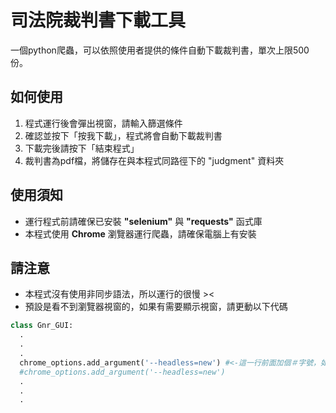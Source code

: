 # 司法院裁判書下載工具

一個python爬蟲，可以依照使用者提供的條件自動下載裁判書，單次上限500份。


## 如何使用

1. 程式運行後會彈出視窗，請輸入篩選條件
2. 確認並按下「按我下載」，程式將會自動下載裁判書
3. 下載完後請按下「結束程式」
4. 裁判書為pdf檔，將儲存在與本程式同路徑下的 "judgment" 資料夾

## 使用須知

- 運行程式前請確保已安裝 **"selenium"** 與 **"requests"** 函式庫
- 本程式使用 **Chrome** 瀏覽器運行爬蟲，請確保電腦上有安裝


## 請注意
- 本程式沒有使用非同步語法，所以運行的很慢 >< </br>
- 預設是看不到瀏覽器視窗的，如果有需要顯示視窗，請更動以下代碼
```python
class Gnr_GUI:
  .
  .
  .
  chrome_options.add_argument('--headless=new') #<-這一行前面加個＃字號，如下
  #chrome_options.add_argument('--headless=new')
  .
  .
  .
```

